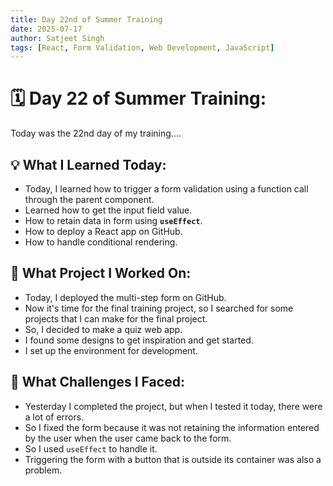 ```yaml
---
title: Day 22nd of Summer Training
date: 2025-07-17
author: Satjeet Singh
tags: [React, Form Validation, Web Development, JavaScript]
---
```


# 🗓️ Day 22 of Summer Training:
Today was the 22nd day of my training....

## 💡 What I Learned Today:
- Today, I learned how to trigger a form validation using a function call through the parent component.
- Learned how to get the input field value.
- How to retain data in form using **`useEffect`**.
- How to deploy a React app on GitHub.
- How to handle conditional rendering.

## 📝 What Project I Worked On:
- Today, I deployed the multi-step form on GitHub.
- Now it's time for the final training project, so I searched for some projects that I can make for the final project.
- So, I decided to make a quiz web app.
- I found some designs to get inspiration and get started.
- I set up the environment for development.

## 🎯 What Challenges I Faced:
- Yesterday I completed the project, but when I tested it today, there were a lot of errors.
- So I fixed the form because it was not retaining the information entered by the user when the user came back to the form.
- So I used `useEffect` to handle it.
- Triggering the form with a button that is outside its container was also a problem.
